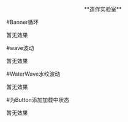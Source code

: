 <center>**造作实验室**</center >

#Banner循环

暂无效果

#wave波动

暂无效果

#WaterWave水纹波动

暂无效果

#为Button添加加载中状态

暂无效果
